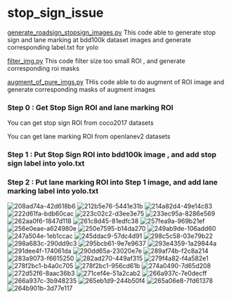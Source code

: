 # stop_sign_issue
[generate_roadsign_stopsign_images.py](./generate_roadsign_stopsign_images.py) This code able to generate stop sign and lane marking at bdd100k dataset images and generate corresponding label.txt for yolo 

[filter_img.py](./filter_img.py) This code filter size too small ROI , and generate corresponding roi masks

[augment_of_pure_imgs.py](./augment_of_pure_imgs.py) THis code able to do augment of ROI image and generate corresponding masks of augment images

### Step 0 : Get Stop Sign ROI  and  lane marking ROI

  You can get stop sign ROI from  coco2017 datasets
  
  You can get lane marking ROI from openlanev2 datasets

### Step 1 : Put Stop Sign ROI into bdd100k image , and add stop sign label into yolo.txt
### Step 2 : Put lane marking ROI into  Step 1 image, and add lane marking label into yolo.txt

![208ad74a-42d618b6](https://github.com/cuteboyqq/stop_sign_issue/assets/58428559/885f59ef-4ce9-4be8-9ae6-cb598441a7e0)
![212b5e76-5441e31b](https://github.com/cuteboyqq/stop_sign_issue/assets/58428559/08af7e5c-fc1e-4766-8615-53afc350126d)
![214a82d4-49e14c83](https://github.com/cuteboyqq/stop_sign_issue/assets/58428559/caa06912-5ef6-45a5-a108-d83150733c6f)
![222d61fa-bdb60cac](https://github.com/cuteboyqq/stop_sign_issue/assets/58428559/c2f67a4f-1e85-4ab6-8a3c-3d8aefdaaac8)
![223c02c2-d3ee3e75](https://github.com/cuteboyqq/stop_sign_issue/assets/58428559/4ef9651f-c2b1-47d0-8869-41307d93bb61)
![233ec95a-8286e569](https://github.com/cuteboyqq/stop_sign_issue/assets/58428559/5ceb137a-47ff-4acd-b5a8-23dd934506da)
![262aa0f6-1847d118](https://github.com/cuteboyqq/stop_sign_issue/assets/58428559/806230b6-5400-4cbc-b49e-01d91b5a6dcd)
![261c8d45-81edfc38](https://github.com/cuteboyqq/stop_sign_issue/assets/58428559/e830feb7-04bb-4e93-b508-0b9971792d6b)
![257fea9a-969b21ef](https://github.com/cuteboyqq/stop_sign_issue/assets/58428559/9d1dff19-4d0b-448a-a70e-9265d2c996a7)
![256e0eae-a624980e](https://github.com/cuteboyqq/stop_sign_issue/assets/58428559/8abba3fd-e632-47b1-8a98-8dec3b1a489e)
![250e7595-b14da270](https://github.com/cuteboyqq/stop_sign_issue/assets/58428559/c4d849f1-6b03-4377-be70-b5bc5be29b4e)
![249ab9de-106add60](https://github.com/cuteboyqq/stop_sign_issue/assets/58428559/ae22f95a-7a64-4681-9c06-af81c4bcc762)
![247a504e-1eb1ccac](https://github.com/cuteboyqq/stop_sign_issue/assets/58428559/0d892a75-9bf7-4245-91cf-6925936a5bd9)
![245ddac9-57dc4d91](https://github.com/cuteboyqq/stop_sign_issue/assets/58428559/6adad45d-100e-4761-8c95-d8a6d24595e0)
![298c5c58-03e79b22](https://github.com/cuteboyqq/stop_sign_issue/assets/58428559/6a868c85-7396-4ea8-be6c-c23513295046)
![298a683c-290dd9c3](https://github.com/cuteboyqq/stop_sign_issue/assets/58428559/90365347-676a-4321-8488-7cd3d11de063)
![295bcb61-9e7e9637](https://github.com/cuteboyqq/stop_sign_issue/assets/58428559/25c5c0c6-d93f-4750-a9c2-6500be9db8ee)
![293e4359-1a29844a](https://github.com/cuteboyqq/stop_sign_issue/assets/58428559/29265e78-7973-4bd6-8e0d-6079f14d43c6)
![291dee4f-174061da](https://github.com/cuteboyqq/stop_sign_issue/assets/58428559/087579d4-a57c-4bd7-8a39-e50386626da4)
![290dd65a-23020e7e](https://github.com/cuteboyqq/stop_sign_issue/assets/58428559/ac837f86-5325-4eee-9e05-a5dc35ecb66a)
![289af74b-f2c8a214](https://github.com/cuteboyqq/stop_sign_issue/assets/58428559/cfafe972-6107-4231-bf99-705ea5fe5eda)
![283a9073-f6615250](https://github.com/cuteboyqq/stop_sign_issue/assets/58428559/8ee74d20-4dae-4e96-89c4-da12ee938090)
![282ad270-449af315](https://github.com/cuteboyqq/stop_sign_issue/assets/58428559/55b3d04e-91b3-46fb-a8c9-07ff4a9e320c)
![279f4a82-f4a582e1](https://github.com/cuteboyqq/stop_sign_issue/assets/58428559/89814fc1-512d-40b7-b741-c318853ead59)
![278f2bc1-b4a0c705](https://github.com/cuteboyqq/stop_sign_issue/assets/58428559/089ca740-ed32-4b21-be59-5e409b7b0b8a)
![278f2bc1-956cd61b](https://github.com/cuteboyqq/stop_sign_issue/assets/58428559/e36a73cd-f884-45a8-989d-6c382ddbb364)
![274a0490-7d65d208](https://github.com/cuteboyqq/stop_sign_issue/assets/58428559/3d1dc223-99e5-4930-868e-b25e6a5129ef)
![272d52f6-8aac36b3](https://github.com/cuteboyqq/stop_sign_issue/assets/58428559/483b2754-f30a-4f52-abf3-8df97d651425)
![271cef4e-51a2cab2](https://github.com/cuteboyqq/stop_sign_issue/assets/58428559/bfec34ea-835c-41bc-a18c-4a58dd85ce43)
![266a937c-7e0decff](https://github.com/cuteboyqq/stop_sign_issue/assets/58428559/5cf3e0ba-ade3-423e-afb9-15b521ce83e5)
![266a937c-3b948235](https://github.com/cuteboyqq/stop_sign_issue/assets/58428559/9fbd1961-4376-4833-82c1-3f3252704555)
![265eb1d9-244b50f4](https://github.com/cuteboyqq/stop_sign_issue/assets/58428559/a6fdfa11-74af-4c6c-8e24-5a3a516c0e1d)
![265a06e8-7fd61378](https://github.com/cuteboyqq/stop_sign_issue/assets/58428559/434842c9-0194-4130-819a-52b2382c92c3)
![264b901b-3d77e117](https://github.com/cuteboyqq/stop_sign_issue/assets/58428559/38feda9a-25e7-4fdc-9f5e-398316ef969d)
